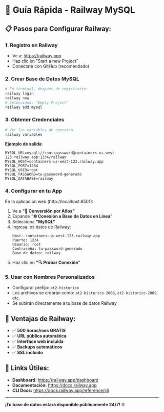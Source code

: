 # 🚂 Guía Rápida - Railway MySQL

## 📋 Pasos para Configurar Railway:

### 1. Registro en Railway
- Ve a: https://railway.app
- Haz clic en "Start a new Project"
- Conéctate con GitHub (recomendado)

### 2. Crear Base de Datos MySQL
```bash
# En terminal, después de registrarte:
railway login
railway new
# Selecciona: "Empty Project"
railway add mysql
```

### 3. Obtener Credenciales
```bash
# Ver las variables de conexión:
railway variables
```

**Ejemplo de salida:**
```
MYSQL_URL=mysql://root:password@containers-us-west-123.railway.app:1234/railway
MYSQL_HOST=containers-us-west-123.railway.app
MYSQL_PORT=1234
MYSQL_USER=root
MYSQL_PASSWORD=tu-password-generado
MYSQL_DATABASE=railway
```

### 4. Configurar en tu App
En la aplicación web (http://localhost:8501):

1. Ve a **"📅 Conversión por Años"**
2. Expande **"🌐 Conexión a Base de Datos en Línea"**
3. Selecciona **"MySQL"**
4. Ingresa los datos de Railway:
   ```
   Host: containers-us-west-123.railway.app
   Puerto: 1234
   Usuario: root
   Contraseña: tu-password-generado
   Base de datos: railway
   ```
5. Haz clic en **"🔍 Probar Conexión"**

### 5. Usar con Nombres Personalizados
- Configurar prefijo: `at2-historico`
- Los archivos se crearán como: `at2-historico-2008`, `at2-historico-2009`, etc.
- Se subirán directamente a tu base de datos Railway

## 🎯 Ventajas de Railway:
- ✅ **500 horas/mes GRATIS**
- ✅ **URL pública automática**
- ✅ **Interface web incluida**
- ✅ **Backups automáticos**
- ✅ **SSL incluido**

## 🔗 Links Útiles:
- **Dashboard:** https://railway.app/dashboard
- **Documentación:** https://docs.railway.app
- **CLI Docs:** https://docs.railway.app/reference/cli

---

**¡Tu base de datos estará disponible públicamente 24/7!** 🌐
